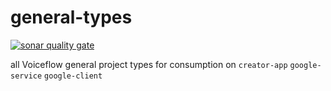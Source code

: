 # general-types

[![sonar quality gate](https://sonarcloud.io/api/project_badges/measure?project=voiceflow_general-types&metric=alert_status&token=08b4543f0355ff18d0d923ad8a5fc7211f073ad1)](https://sonarcloud.io/dashboard?id=voiceflow_general-types)

all Voiceflow general project types for consumption on `creator-app` `google-service` `google-client`
